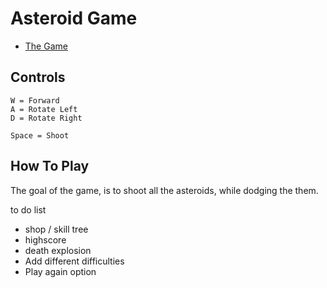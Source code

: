# Asteroid Game

* [The Game](https://paul-surf.github.io/astGame/)

## Controls

```
W = Forward
A = Rotate Left
D = Rotate Right

Space = Shoot
```

## How To Play

The goal of the game, is to shoot all the asteroids, while dodging the them.

to do list
- shop / skill tree
- highscore
- death explosion
- Add different difficulties
- Play again option